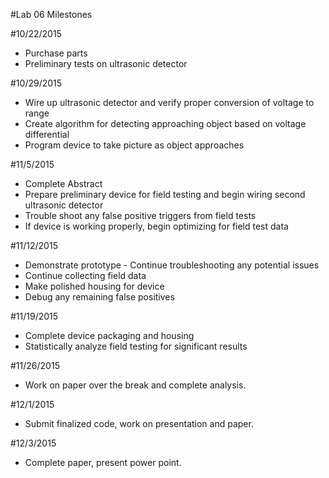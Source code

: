 #Lab 06 Milestones

#10/22/2015
 - 	Purchase parts
 - 	Preliminary tests on ultrasonic detector

#10/29/2015
 - 	Wire up ultrasonic detector and verify proper conversion of voltage to range
 - 	Create algorithm for detecting approaching object based on voltage differential
 - 	Program device to take picture as object approaches

#11/5/2015
 - 	Complete Abstract
 - 	Prepare preliminary device for field testing and begin wiring second ultrasonic detector
 - 	Trouble shoot any false positive triggers from field tests
 - 	If device is working properly, begin optimizing for field test data

#11/12/2015
 - 	Demonstrate prototype - Continue troubleshooting any potential issues
 - 	Continue collecting field data
 - 	Make polished housing for device
 - 	Debug any remaining false positives

#11/19/2015
 - 	Complete device packaging and housing
 - 	Statistically analyze field testing for significant results

#11/26/2015
 - 	Work on paper over the break and complete analysis.

#12/1/2015
 - 	Submit finalized code, work on presentation and paper.

#12/3/2015
 - 	Complete paper, present power point.


